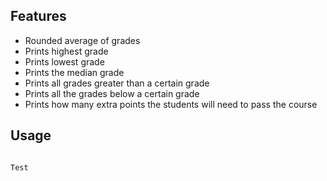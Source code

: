 ## Features

* Rounded average of grades
* Prints highest grade
* Prints lowest grade
* Prints the median grade
* Prints all grades greater than a certain grade
* Prints all the grades below a certain grade
* Prints how many extra points the students will need to pass the course

## Usage

```

Test

```
